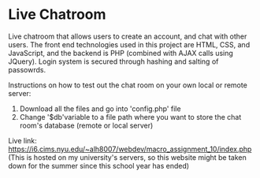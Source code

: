 # Live Chatroom 

Live chatroom that allows users to create an account, and chat with other users. The front end technologies used in this project are HTML, CSS, and JavaScript, and the backend is PHP (combined with AJAX calls using JQuery). Login system is secured through hashing and salting of passowrds. 

Instructions on how to test out the chat room on your own local or remote server: 
1. Download all the files and go into 'config.php' file 
2. Change '$db'variable to a file path where you want to store the chat room's database (remote or local server) 


Live link: https://i6.cims.nyu.edu/~alh8007/webdev/macro_assignment_10/index.php 
(This is hosted on my university's servers, so this website might be taken down for the summer since this school year has ended) 
